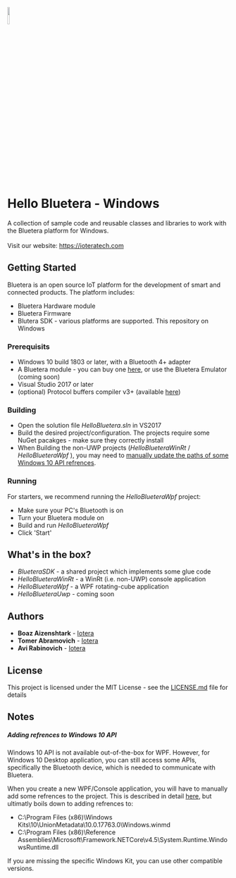 <img src=images/iotera_logo.png width="10%" height="10%"></br>
# Hello Bluetera - Windows
A collection of sample code and reusable classes and libraries to work with the Bluetera platform for Windows.</br></br>
Visit our website: https://ioteratech.com

## Getting Started
Bluetera is an open source IoT platform for the development of smart and connected products. The platform includes:
* Bluetera Hardware module
* Bluetera Firmware
* Blutera SDK - various platforms are supported. This repository on Windows

### Prerequisits
- Windows 10 build 1803 or later, with a Bluetooth 4+ adapter
- A Bluetera module - you can buy one [here](https://ioteratech.com), or use the Bluetera Emulator (coming soon)
- Visual Studio 2017 or later
- (optional) Protocol buffers compiler v3+ (available [here](https://developers.google.com/protocol-buffers/docs/downloads))
 
### Building
- Open the solution file *HelloBluetera.sln* in VS2017
- Build the desired project/configuration. The projects require some NuGet pacakges - make sure they correctly install
- When Building the non-UWP projects (*HelloBlueteraWinRt* / *HelloBlueteraWpf* ), you may need to [manually update the paths of some Windows 10 API refrences](#winmd).

### Running
For starters, we recommend running the *HelloBlueteraWpf* project:
* Make sure your PC's Bluetooth is on
* Turn your Bluetera module on
* Build and run *HelloBlueteraWpf*
* Click 'Start'


## What's in the box?
- *BlueteraSDK* - a shared project which implements some glue code
- *HelloBlueteraWinRt* - a WinRt (i.e. non-UWP) console application
- *HelloBlueteraWpf* - a WPF rotating-cube application
- *HelloBlueteraUwp* - coming soon

## Authors
* **Boaz Aizenshtark** - [Iotera](https://ioteratech.com/company/)
* **Tomer Abramovich** - [Iotera](https://ioteratech.com/company/)
* **Avi Rabinovich** - [Iotera](https://ioteratech.com/company/)

## License
This project is licensed under the MIT License - see the [LICENSE.md](LICENSE.md) file for details

## Notes
##### <a name="winmd"></a> Adding refrences to Windows 10 API
Windows 10 API is not available out-of-the-box for WPF. 
However, for Windows 10 Desktop application, you can still access some APIs, specifically the Bluetooth device, which is needed to communicate with Bluetera.

When you create a new WPF/Console application, you will have to manually add some refrences to the project. 
This is described in detail [here](https://blogs.windows.com/buildingapps/2017/01/25/calling-windows-10-apis-desktop-application/),
but ultimatly boils down to adding refrences to:

- C:\Program Files (x86)\Windows Kits\10\UnionMetadata\10.0.17763.0\Windows.winmd
- C:\Program Files (x86)\Reference Assemblies\Microsoft\Framework\.NETCore\v4.5\System.Runtime.WindowsRuntime.dll

If you are missing the specific Windows Kit, you can use other compatible versions.

